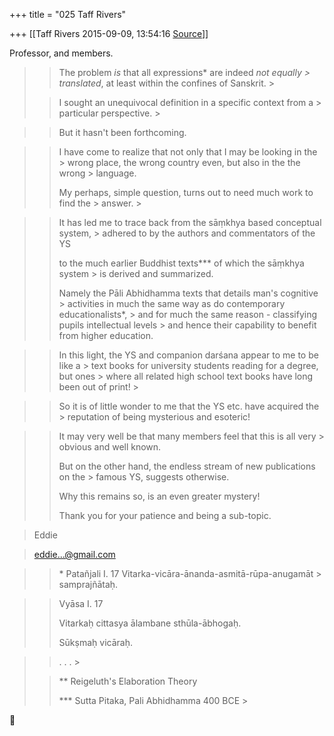 +++
title = "025 Taff Rivers"

+++
[[Taff Rivers	2015-09-09, 13:54:16 [Source](https://groups.google.com/g/samskrita/c/eYCMppOJsTo)]]



Professor, and members.

> 
> > The problem *is* that all expressions\* are indeed *not equally > translated*, at least within the confines of Sanskrit. >
> 
> > 
> > I sought an unequivocal definition in a specific context from a > particular perspective. >
> 

> 
> > But it hasn't been forthcoming.
> > 

> 
> > I have come to realize that not only that I may be looking in the > wrong place, the wrong country even, but also in the the wrong > language.
> > 
> > 
> > My perhaps, simple question, turns out to need much work to find the > answer. >
> 

> 
> > It has led me to trace back from the sāṃkhya based conceptual system, > adhered to by the authors and commentators of the YS
> > 
> > 
> > to the much earlier Buddhist texts\*\*\* of which the sāṃkhya system > is derived and summarized.
> > 
> > 
> > Namely the Pāli Abhidhamma texts that details man's cognitive > activities in much the same way as do contemporary educationalists\*, > and for much the same reason - classifying pupils intellectual levels > and hence their capability to benefit from higher education. 
> > 

> 
> > In this light, the YS and companion darśana appear to me to be like a > text books for university students reading for a degree, but ones > where all related high school text books have long been out of print! > 
> > 

> 
> > So it is of little wonder to me that the YS etc. have acquired the > reputation of being mysterious and esoteric! 
> > 

> 
> > It may very well be that many members feel that this is all very > obvious and well known.
> > 
> > 
> > But on the other hand, the endless stream of new publications on the > famous YS, suggests otherwise.
> > 
> > 
> > Why this remains so, is an even greater mystery!
> > 
> > 
> >   
> > 
> > 
> > Thank you for your patience and being a sub-topic. 
> > 

>   Eddie

> [eddie...@gmail.com]()

> 
> >   
> > 
> > 
> > \* Patañjali I. 17 Vitarka-vicāra-ānanda-asmitā-rūpa-anugamāt > samprajñātaḥ.
> > 

> 
> >   Vyāsa I. 17
> > 
> > 
> >    Vitarkaḥ cittasya ālambane sthūla-ābhogaḥ.
> > 
> > 
> >    Sūkṣmaḥ vicāraḥ.
> > 

> 
> >   . . . >
> 
> > 
> >   
> > 
> > 
> > \*\* Reigeluth's Elaboration Theory
> > 
> > 
> >   
> > 
> > 
> > \*\*\* Sutta Pitaka, Pali Abhidhamma 400 BCE >
> 



